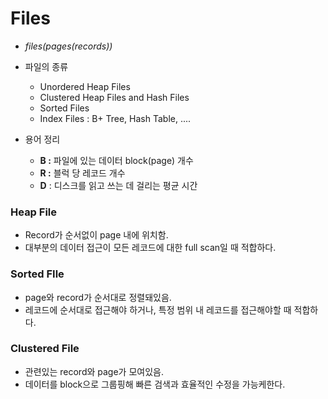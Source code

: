 
# Files

- *files(pages(records))*
- 파일의 종류
    - Unordered Heap Files
    - Clustered Heap Files and Hash Files
    - Sorted Files
    - Index Files : B+ Tree, Hash Table, ....
    
- 용어 정리
    - **B :** 파일에 있는 데이터 block(page) 개수
    - **R :** 블럭 당 레코드 개수
    - **D** : 디스크를 읽고 쓰는 데 걸리는 평균 시간

### Heap File

- Record가 순서없이 page 내에 위치함.
- 대부분의 데이터 접근이 모든 레코드에 대한 full scan일 때 적합하다.

### Sorted FIle

- page와 record가 순서대로 정렬돼있음.
- 레코드에 순서대로 접근해야 하거나, 특정 범위 내 레코드를 접근해야할 때 적합하다.

### Clustered File

- 관련있는 record와 page가 모여있음.
- 데이터를 block으로 그룹핑해 빠른 검색과 효율적인 수정을 가능케한다.